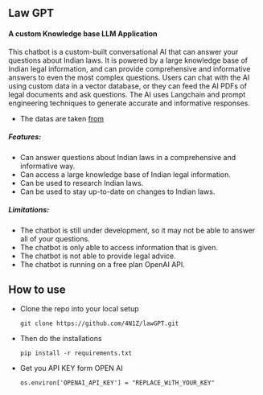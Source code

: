 ## Law GPT
#### A custom Knowledge base LLM Application

This chatbot is a custom-built conversational AI that can answer your questions about Indian laws. It is powered by a large knowledge base of Indian legal information, and can provide comprehensive and informative answers to even the most complex questions. 
Users can chat with the AI using custom data in a vector database, or they can feed the AI PDFs of legal documents and ask questions. The AI uses Langchain and prompt engineering techniques to generate accurate and informative responses.

- The datas are taken [from](https://www.mha.gov.in/en/acts?page=1)

##### Features:

- Can answer questions about Indian laws in a comprehensive and informative way.
- Can access a large knowledge base of Indian legal information.
- Can be used to research Indian laws.
- Can be used to stay up-to-date on changes to Indian laws.

##### Limitations:

- The chatbot is still under development, so it may not be able to answer all of your questions.
- The chatbot is only able to access information that is given.
- The chatbot is not able to provide legal advice.
- The chatbot is running on a free plan OpenAI API.

## How to use 

- Clone the repo into your local setup
  
   `git clone https://github.com/4N1Z/lawGPT.git`

- Then do the installations

  `pip install -r requirements.txt `

- Get you API KEY form OPEN AI
  
   `os.environ['OPENAI_API_KEY'] = "REPLACE_WiTH_YOUR_KEY"`
